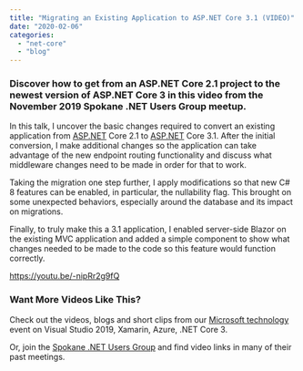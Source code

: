 ```yaml
---
title: "Migrating an Existing Application to ASP.NET Core 3.1 (VIDEO)"
date: "2020-02-06"
categories: 
  - "net-core"
  - "blog"
---
```


### Discover how to get from an ASP.NET Core 2.1 project to the newest version of ASP.NET Core 3 in this video from the November 2019 Spokane .NET Users Group meetup.

In this talk, I uncover the basic changes required to convert an existing application from [ASP.NET](https://ASP.NET) Core 2.1 to [ASP.NET](https://ASP.NET) Core 3.1. After the initial conversion, I make additional changes so the application can take advantage of the new endpoint routing functionality and discuss what middleware changes need to be made in order for that to work.

Taking the migration one step further, I apply modifications so that new C# 8 features can be enabled, in particular, the nullability flag. This brought on some unexpected behaviors, especially around the database and its impact on migrations.

Finally, to truly make this a 3.1 application, I enabled server-side Blazor on the existing MVC application and added a simple component to show what changes needed to be made to the code so this feature would function correctly.

https://youtu.be/-nipRr2g9fQ

### Want More Videos Like This?

Check out the videos, blogs and short clips from our [Microsoft technology](https://intellitect.com/demystified-microsoft-development-technologies/) event on Visual Studio 2019, Xamarin, Azure, .NET Core 3.

Or, join the [Spokane .NET Users Group](https://www.meetup.com/Spokane-NET-User-Group/) and find video links in many of their past meetings.
